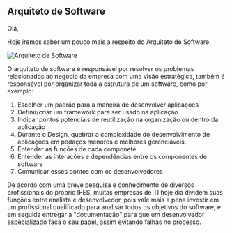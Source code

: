 ## Arquiteto de Software

Olá,

Hoje iremos saber um pouco mais a respeito do Arquiteto de Software.

![Arquiteto de Software](http://www.dissemine.com.br/novo/wp-content/uploads/2015/10/g-arquiteto-software.png)

O arquiteto de software é responsável por resolver os problemas relacionados ao negócio da empresa com uma visão estratégica, também é responsável por organizar toda a estrutura de um software, como por exemplo:

1. Escolher um padrão para a maneira de desenvolver aplicações
2. Definir/criar um framework para ser usado na aplicação
3. Indicar pontos potenciais de reutilização na organização ou dentro da aplicação
4. Durante o Design, quebrar a complexidade do desenvolvimento de aplicações em pedaços menores e melhores gerenciáveis.
5. Entender as funções de cada componete
6. Entender as interações e dependências entre os componentes de software
7. Comunicar esses pontos com os desenvolvedores

De acordo com uma breve pesquisa e conhecimento de diversos profissionais do próprio IFES, muitas empresas de TI hoje dia dividem suas funções entre analista e desenvolvedor, pois vale mais a pena investir em um profissional qualificado para analisar todos os objetivos do software, e em seguida entregar a "documentação" para que um desenvolvedor especializado faça o seu papel, assim evitando falhas no processo.

